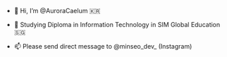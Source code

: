 - 👋 Hi, I’m @AuroraCaelum 🇰🇷
<!--- - 👀 I’m interested in --->
- 🌱 Studying Diploma in Information Technology in SIM Global Education 🇸🇬
<!--- - 💞️ I’m looking to collaborate on ... --->
- 📫 Please send direct message to @minseo_dev_ (Instagram)

<!---
dev-by-david/dev-by-david is a ✨ special ✨ repository because its `README.md` (this file) appears on your GitHub profile.
You can click the Preview link to take a look at your changes.
--->

